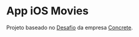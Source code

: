 # App iOS Movies

Projeto baseado no [Desafio](https://github.com/concretesolutions/ios-recruiting-brazil) da empresa [Concrete](https://www.concrete.com.br/).
